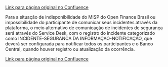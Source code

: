 [Link para página original no Confluence](https://openfinancebrasil.atlassian.net/wiki/spaces/OF/pages/117309462)

Para a situação de indisponibilidade do MISP do Open Finance Brasil ou impossibilidade do participante de comunicar seus incidentes através da plataforma, o meio alternativo de comunicação de incidentes de segurança será através do Service Desk, com o registro do incidente categorizado como INCIDENTE-SEGURANCA DA INFORMAÇAO-NOTIFICAÇÃO, que deverá ser configurada para notificar todos os participantes e o Banco Central, quando houver registro ou atualização da ocorrência.

[Link para página original no Confluence](https://openfinancebrasil.atlassian.net/wiki/spaces/OF/pages/117309462)
